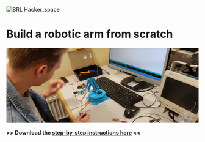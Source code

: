 ![BRL Hacker_space](style/hacker_space_banner.svg)

# Build a robotic arm from scratch

![Project example](figs/proj1.jpg)

**>> Download the [step-by-step instructions here](robotic-arm.pdf) <<**
